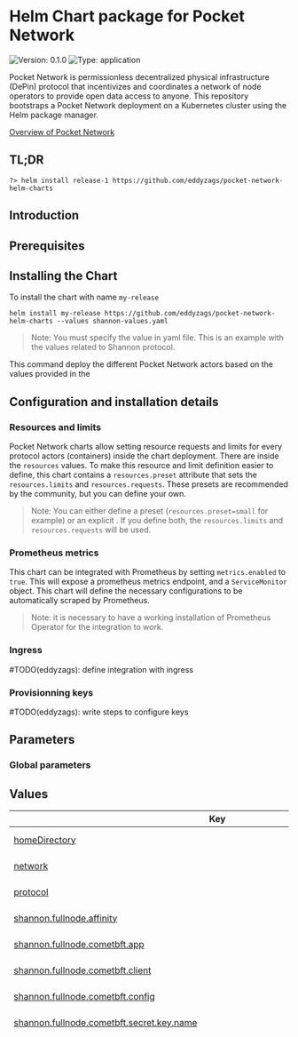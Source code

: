 # Helm Chart package for Pocket Network

![Version: 0.1.0](https://img.shields.io/badge/Version-0.1.0-informational?style=flat-square) ![Type: application](https://img.shields.io/badge/Type-application-informational?style=flat-square)

Pocket Network is permissionless decentralized physical infrastructure (DePin) protocol that incentivizes and coordinates a network of node operators to provide open data access to anyone. This repository bootstraps a Pocket Network deployment on a Kubernetes cluster using the Helm package manager.

[Overview of Pocket Network](https://pocket.network/)

## TL;DR
```shell
?> helm install release-1 https://github.com/eddyzags/pocket-network-helm-charts
```

## Introduction

## Prerequisites

## Installing the Chart

To install the chart with name `my-release`
```
helm install my-release https://github.com/eddyzags/pocket-network-helm-charts --values shannon-values.yaml
```
> Note: You must specify the value in yaml file. This is an example with the values related to Shannon protocol.

This command deploy the different Pocket Network actors based on the values provided in the

## Configuration and installation details

### Resources and limits

Pocket Network charts allow setting resource requests and limits for every protocol actors (containers) inside the chart deployment. There are inside the `resources` values.
To make this resource and limit definition easier to define, this chart contains a `resources.preset` attribute that sets the `resources.limits` and `resources.requests`. These presets are recommended by the community, but you can define your own.

> Note: You can either define a preset (`resources.preset=small` for example) or an explicit . If you define both, the `resources.limits` and `resources.requests` will be used.

### Prometheus metrics

This chart can be integrated with Prometheus by setting `metrics.enabled` to `true`. This will expose a prometheus metrics endpoint, and a `ServiceMonitor` object. This chart will define the necessary configurations to be automatically scraped by Prometheus.

> Note: it is necessary to have a working installation of Prometheus Operator for the integration to work.

### Ingress

#TODO(eddyzags): define integration with ingress

### Provisionning keys

#TODO(eddyzags): write steps to configure keys

## Parameters

### Global parameters

## Values

<table height="400px" >
	<thead>
		<th>Key</th>
		<th>Type</th>
		<th>Default</th>
		<th>Description</th>
	</thead>
	<tbody>
		<tr>
			<td id="homeDirectory"><a href="./values.yaml#L24">homeDirectory</a></td>
			<td>
string
</td>
			<td>
				<div style="max-width: 300px;">
<pre lang="json">
"/home/pocket/.pocket"
</pre>
</div>
			</td>
			<td></td>
		</tr>
		<tr>
			<td id="network"><a href="./values.yaml#L13">network</a></td>
			<td>
string
</td>
			<td>
				<div style="max-width: 300px;">
<pre lang="json">
"testnet-beta"
</pre>
</div>
			</td>
			<td></td>
		</tr>
		<tr>
			<td id="protocol"><a href="./values.yaml#L7">protocol</a></td>
			<td>
string
</td>
			<td>
				<div style="max-width: 300px;">
<pre lang="json">
"shannon"
</pre>
</div>
			</td>
			<td></td>
		</tr>
		<tr>
			<td id="shannon--fullnode--affinity"><a href="./values.yaml#L1338">shannon.fullnode.affinity</a></td>
			<td>
object
</td>
			<td>
				<div style="max-width: 300px;">
<pre lang="json">
{}
</pre>
</div>
			</td>
			<td></td>
		</tr>
		<tr>
			<td id="shannon--fullnode--cometbft--app"><a href="./values.yaml#L883">shannon.fullnode.cometbft.app</a></td>
			<td>
tpl/string
</td>
			<td>
				<div style="max-width: 300px;">
<pre lang="json">
"# This is a TOML config file.\n# For more information, see https://github.com/toml-lang/toml\n\n###############################################################################\n###                           Base Configuration                            ###\n###############################################################################\n\n# The minimum gas prices a validator is willing to accept for processing a\n# transaction. A transaction's fees must meet the minimum of any denomination\n# specified in this config (e.g. 0.25token1,0.0001token2).\nminimum-gas-prices = \"0.000000001upokt\"\n\n# The maximum gas a query coming over rest/grpc may consume.\n# If this is set to zero, the query can consume an unbounded amount of gas.\nquery-gas-limit = \"0\"\n\n# default: the last 362880 states are kept, pruning at 10 block intervals\n# nothing: all historic states will be saved, nothing will be deleted (i.e. archiving node)\n# everything: 2 latest states will be kept; pruning at 10 block intervals.\n# custom: allow pruning options to be manually specified through 'pruning-keep-recent', and 'pruning-interval'\npruning = \"nothing\"\n\n# These are applied if and only if the pruning strategy is custom.\npruning-keep-recent = \"0\"\npruning-interval = \"0\"\n\n# HaltHeight contains a non-zero block height at which a node will gracefully\n# halt and shutdown that can be used to assist upgrades and testing.\n#\n# Note: Commitment of state will be attempted on the corresponding block.\nhalt-height = 0\n\n# HaltTime contains a non-zero minimum block time (in Unix seconds) at which\n# a node will gracefully halt and shutdown that can be used to assist upgrades\n# and testing.\n#\n# Note: Commitment of state will be attempted on the corresponding block.\nhalt-time = 0\n\n# MinRetainBlocks defines the minimum block height offset from the current\n# block being committed, such that all blocks past this offset are pruned\n# from CometBFT. It is used as part of the process of determining the\n# ResponseCommit.RetainHeight value during ABCI Commit. A value of 0 indicates\n# that no blocks should be pruned.\n#\n# This configuration value is only responsible for pruning CometBFT blocks.\n# It has no bearing on application state pruning which is determined by the\n# \"pruning-*\" configurations.\n#\n# Note: CometBFT block pruning is dependent on this parameter in conjunction\n# with the unbonding (safety threshold) period, state pruning and state sync\n# snapshot parameters to determine the correct minimum value of\n# ResponseCommit.RetainHeight.\nmin-retain-blocks = 0\n\n# InterBlockCache enables inter-block caching.\ninter-block-cache = true\n\n# IndexEvents defines the set of events in the form {eventType}.{attributeKey},\n# which informs CometBFT what to index. If empty, all events will be indexed.\n#\n# Example:\n# [\"message.sender\", \"message.recipient\"]\nindex-events = []\n\n# IavlCacheSize set the size of the iavl tree cache (in number of nodes).\niavl-cache-size = 781250\n\n# IAVLDisableFastNode enables or disables the fast node feature of IAVL.\n# Default is false.\niavl-disable-fastnode = false\n\n# AppDBBackend defines the database backend type to use for the application and snapshots DBs.\n# An empty string indicates that a fallback will be used.\n# The fallback is the db_backend value set in CometBFT's config.toml.\napp-db-backend = \"\"\n\n###############################################################################\n###                         Telemetry Configuration                         ###\n###############################################################################\n\n[telemetry]\n\n# Prefixed with keys to separate services.\nservice-name = \"\"\n\n# Enabled enables the application telemetry functionality. When enabled,\n# an in-memory sink is also enabled by default. Operators may also enabled\n# other sinks such as Prometheus.\nenabled = false\n\n# Enable prefixing gauge values with hostname.\nenable-hostname = false\n\n# Enable adding hostname to labels.\nenable-hostname-label = false\n\n# Enable adding service to labels.\nenable-service-label = false\n\n# PrometheusRetentionTime, when positive, enables a Prometheus metrics sink.\nprometheus-retention-time = \"1800\"\n\n# GlobalLabels defines a global set of name/value label tuples applied to all\n# metrics emitted using the wrapper functions defined in telemetry package.\n#\n# Example:\n# [[\"chain_id\", \"cosmoshub-1\"]]\nglobal-labels = [[\"chain_id\"], [\"pocket-beta\"]]\n\n# MetricsSink defines the type of metrics sink to use.\nmetrics-sink = \"mem\"\n\n# StatsdAddr defines the address of a statsd server to send metrics to.\n# Only utilized if MetricsSink is set to \"statsd\" or \"dogstatsd\".\nstatsd-addr = \"\"\n\n# DatadogHostname defines the hostname to use when emitting metrics to\n# Datadog. Only utilized if MetricsSink is set to \"dogstatsd\".\ndatadog-hostname = \"\"\n\n###############################################################################\n###                           API Configuration                             ###\n###############################################################################\n\n[api]\n\n# Enable defines if the API server should be enabled.\nenable = true\n\n# Swagger defines if swagger documentation should automatically be registered.\nswagger = false\n\n# Address defines the API server to listen on.\naddress = \"tcp://localhost:1317\"\n\n# MaxOpenConnections defines the number of maximum open connections.\nmax-open-connections = 1000\n\n# RPCReadTimeout defines the CometBFT RPC read timeout (in seconds).\nrpc-read-timeout = 10\n\n# RPCWriteTimeout defines the CometBFT RPC write timeout (in seconds).\nrpc-write-timeout = 0\n\n# RPCMaxBodyBytes defines the CometBFT maximum request body (in bytes).\nrpc-max-body-bytes = 1000000\n\n# EnableUnsafeCORS defines if CORS should be enabled (unsafe - use it at your own risk).\nenabled-unsafe-cors = true\n\n###############################################################################\n###                           gRPC Configuration                            ###\n###############################################################################\n\n[grpc]\n\n# Enable defines if the gRPC server should be enabled.\nenable = true\n\n# Address defines the gRPC server address to bind to.\naddress = \"localhost:9090\"\n\n# MaxRecvMsgSize defines the max message size in bytes the server can receive.\n# The default value is 10MB.\nmax-recv-msg-size = \"10485760\"\n\n# MaxSendMsgSize defines the max message size in bytes the server can send.\n# The default value is math.MaxInt32.\nmax-send-msg-size = \"2147483647\"\n\n# SkipCheckHeader defines if the gRPC server should bypass check header.\nskip-check-header = false\n\n###############################################################################\n###                        gRPC Web Configuration                           ###\n###############################################################################\n[grpc-web]\n\n# GRPCWebEnable defines if the gRPC-web should be enabled.\n# NOTE: gRPC must also be enabled, otherwise, this configuration is a no-op.\nenable = true\n\n# Address defines the gRPC-web server address to bind to.\naddress = \"localhost:9091\"\n\n# EnableUnsafeCORS defines if CORS should be enabled (unsafe - use it at your own risk).\nenable-unsafe-cors = true\n\n###############################################################################\n###                        State Sync Configuration                         ###\n###############################################################################\n\n# State sync snapshots allow other nodes to rapidly join the network without replaying historical\n# blocks, instead downloading and applying a snapshot of the application state at a given height.\n[state-sync]\n\n# snapshot-interval specifies the block interval at which local state sync snapshots are\n# taken (0 to disable).\nsnapshot-interval = 0\n\n# snapshot-keep-recent specifies the number of recent snapshots to keep and serve (0 to keep all).\nsnapshot-keep-recent = 2\n\n###############################################################################\n###                              State Streaming                            ###\n###############################################################################\n\n# Streaming allows nodes to stream state to external systems.\n[streaming]\n\n# streaming.abci specifies the configuration for the ABCI Listener streaming service.\n[streaming.abci]\n\n# List of kv store keys to stream out via gRPC.\n# The store key names MUST match the module's StoreKey name.\n#\n# Example:\n# [\"acc\", \"bank\", \"gov\", \"staking\", \"mint\"[,...]]\n# [\"*\"] to expose all keys.\nkeys = []\n\n# The plugin name used for streaming via gRPC.\n# Streaming is only enabled if this is set.\n# Supported plugins: abci\nplugin = \"\"\n\n# stop-node-on-err specifies whether to stop the node on message delivery error.\nstop-node-on-err = true\n\n###############################################################################\n###                         Mempool                                         ###\n###############################################################################\n\n[mempool]\n\n# Setting max-txs to 0 will allow for a unbounded amount of transactions in the mempool.\n# Setting max_txs to negative 1 (-1) will disable transactions from being inserted into the mempool (no-op mempool).\n# Setting max_txs to a positive number (\u003e 0) will limit the number of transactions in the mempool, by the specified amount.\n#\n# Note, this configuration only applies to SDK built-in app-side mempool\n# implementations.\nmax-txs = 10000\n\n###############################################################################\n###                         Poktroll App Config                             ###\n###############################################################################\n\n[poktroll]\n\n  [poktroll.telemetry]\n\n  cardinality-level = \"medium\"\n"
</pre>
</div>
			</td>
			<td> @default "'</td>
		</tr>
		<tr>
			<td id="shannon--fullnode--cometbft--client"><a href="./values.yaml#L1139">shannon.fullnode.cometbft.client</a></td>
			<td>
tpl/string
</td>
			<td>
				<div style="max-width: 300px;">
<pre lang="json">
"# specifies the broadcast mode for the TxService.Broadcast RPC\nbroadcast-mode = \"sync\"\n# name of the targeted chain to send transaction\nchain-id = \"pocket-beta\"\n# specifies where keys are stored\nkeyring-backend = \"test\"\n# rpc interface for the specified chain.\nnode = \"tcp://node:26657\"\n# client output format (json|text)\noutput = \"json\"\n"
</pre>
</div>
			</td>
			<td> @default ""</td>
		</tr>
		<tr>
			<td id="shannon--fullnode--cometbft--config"><a href="./values.yaml#L382">shannon.fullnode.cometbft.config</a></td>
			<td>
tpl/string
</td>
			<td>
				<div style="max-width: 300px;">
<pre lang="json">
"# This is a TOML config file.\n# For more information, see https://github.com/toml-lang/toml\n\n# NOTE: Any path below can be absolute (e.g. \"/var/myawesomeapp/data\") or\n# relative to the home directory (e.g. \"data\"). The home directory is\n# \"$HOME/.cometbft\" by default, but could be changed via $CMTHOME env variable\n# or --home cmd flag.\n\n# The version of the CometBFT binary that created or\n# last modified the config file. Do not modify this.\nversion = \"0.38.10\"\n\n#######################################################################\n###                   Main Base Config Options                      ###\n#######################################################################\n\n# TCP or UNIX socket address of the ABCI application,\n# or the name of an ABCI application compiled in with the CometBFT binary\nproxy_app = \"tcp://127.0.0.1:26658\"\n\n# A custom human readable name for this node\nmoniker = \"node1\"\n\n# Database backend: goleveldb | cleveldb | boltdb | rocksdb | badgerdb\n# * goleveldb (github.com/syndtr/goleveldb - most popular implementation)\n#   - pure go\n#   - stable\n# * cleveldb (uses levigo wrapper)\n#   - fast\n#   - requires gcc\n#   - use cleveldb build tag (go build -tags cleveldb)\n# * boltdb (uses etcd's fork of bolt - github.com/etcd-io/bbolt)\n#   - EXPERIMENTAL\n#   - may be faster is some use-cases (random reads - indexer)\n#   - use boltdb build tag (go build -tags boltdb)\n# * rocksdb (uses github.com/tecbot/gorocksdb)\n#   - EXPERIMENTAL\n#   - requires gcc\n#   - use rocksdb build tag (go build -tags rocksdb)\n# * badgerdb (uses github.com/dgraph-io/badger)\n#   - EXPERIMENTAL\n#   - use badgerdb build tag (go build -tags badgerdb)\ndb_backend = \"goleveldb\"\n\n# Database directory\ndb_dir = \"data\"\n\n# Output level for logging, including package level options\nlog_level = \"info\"\n\n# Output format: 'plain' (colored text) or 'json'\nlog_format = \"plain\"\n\n##### additional base config options #####\n\n# Path to the JSON file containing the initial validator set and other meta data\ngenesis_file = \"config/genesis.json\"\n\n# Path to the JSON file containing the private key to use as a validator in the consensus protocol\npriv_validator_key_file = \"config/priv_validator_key.json\"\n\n# Path to the JSON file containing the last sign state of a validator\npriv_validator_state_file = \"data/priv_validator_state.json\"\n\n# TCP or UNIX socket address for CometBFT to listen on for\n# connections from an external PrivValidator process\npriv_validator_laddr = \"\"\n\n# Path to the JSON file containing the private key to use for node authentication in the p2p protocol\nnode_key_file = \"config/node_key.json\"\n\n# Mechanism to connect to the ABCI application: socket | grpc\nabci = \"socket\"\n\n# If true, query the ABCI app on connecting to a new peer\n# so the app can decide if we should keep the connection or not\nfilter_peers = false\n\n\n#######################################################################\n###                 Advanced Configuration Options                  ###\n#######################################################################\n\n#######################################################\n###       RPC Server Configuration Options          ###\n#######################################################\n[rpc]\n\n# TCP or UNIX socket address for the RPC server to listen on\nladdr = \"tcp://0.0.0.0:26657\"\n\n# A list of origins a cross-domain request can be executed from\n# Default value '[]' disables cors support\n# Use '[\"*\"]' to allow any origin\ncors_allowed_origins = [\"*\", ]\n\n# A list of methods the client is allowed to use with cross-domain requests\ncors_allowed_methods = [\"HEAD\", \"GET\", \"POST\", ]\n\n# A list of non simple headers the client is allowed to use with cross-domain requests\ncors_allowed_headers = [\"Origin\", \"Accept\", \"Content-Type\", \"X-Requested-With\", \"X-Server-Time\", ]\n\n# TCP or UNIX socket address for the gRPC server to listen on\n# NOTE: This server only supports /broadcast_tx_commit\ngrpc_laddr = \"\"\n\n# Maximum number of simultaneous connections.\n# Does not include RPC (HTTP\u0026WebSocket) connections. See max_open_connections\n# If you want to accept a larger number than the default, make sure\n# you increase your OS limits.\n# 0 - unlimited.\n# Should be \u003c {ulimit -Sn} - {MaxNumInboundPeers} - {MaxNumOutboundPeers} - {N of wal, db and other open files}\n# 1024 - 40 - 10 - 50 = 924 = ~900\ngrpc_max_open_connections = 900\n\n# Activate unsafe RPC commands like /dial_seeds and /unsafe_flush_mempool\nunsafe = false\n\n# Maximum number of simultaneous connections (including WebSocket).\n# Does not include gRPC connections. See grpc_max_open_connections\n# If you want to accept a larger number than the default, make sure\n# you increase your OS limits.\n# 0 - unlimited.\n# Should be \u003c {ulimit -Sn} - {MaxNumInboundPeers} - {MaxNumOutboundPeers} - {N of wal, db and other open files}\n# 1024 - 40 - 10 - 50 = 924 = ~900\nmax_open_connections = 900\n\n# Maximum number of unique clientIDs that can /subscribe\n# If you're using /broadcast_tx_commit, set to the estimated maximum number\n# of broadcast_tx_commit calls per block.\nmax_subscription_clients = 100\n\n# Maximum number of unique queries a given client can /subscribe to\n# If you're using GRPC (or Local RPC client) and /broadcast_tx_commit, set to\n# the estimated # maximum number of broadcast_tx_commit calls per block.\nmax_subscriptions_per_client = 5\n\n# Experimental parameter to specify the maximum number of events a node will\n# buffer, per subscription, before returning an error and closing the\n# subscription. Must be set to at least 100, but higher values will accommodate\n# higher event throughput rates (and will use more memory).\nexperimental_subscription_buffer_size = 200\n\n# Experimental parameter to specify the maximum number of RPC responses that\n# can be buffered per WebSocket client. If clients cannot read from the\n# WebSocket endpoint fast enough, they will be disconnected, so increasing this\n# parameter may reduce the chances of them being disconnected (but will cause\n# the node to use more memory).\n#\n# Must be at least the same as \"experimental_subscription_buffer_size\",\n# otherwise connections could be dropped unnecessarily. This value should\n# ideally be somewhat higher than \"experimental_subscription_buffer_size\" to\n# accommodate non-subscription-related RPC responses.\nexperimental_websocket_write_buffer_size = 200\n\n# If a WebSocket client cannot read fast enough, at present we may\n# silently drop events instead of generating an error or disconnecting the\n# client.\n#\n# Enabling this experimental parameter will cause the WebSocket connection to\n# be closed instead if it cannot read fast enough, allowing for greater\n# predictability in subscription behavior.\nexperimental_close_on_slow_client = false\n\n# How long to wait for a tx to be committed during /broadcast_tx_commit.\n# WARNING: Using a value larger than 10s will result in increasing the\n# global HTTP write timeout, which applies to all connections and endpoints.\n# See https://github.com/tendermint/tendermint/issues/3435\ntimeout_broadcast_tx_commit = \"10s\"\n\n# Maximum number of requests that can be sent in a batch\n# If the value is set to '0' (zero-value), then no maximum batch size will be\n# enforced for a JSON-RPC batch request.\nmax_request_batch_size = 10\n\n# Maximum size of request body, in bytes\nmax_body_bytes = 1000000\n\n# Maximum size of request header, in bytes\nmax_header_bytes = 1048576\n\n# The path to a file containing certificate that is used to create the HTTPS server.\n# Might be either absolute path or path related to CometBFT's config directory.\n# If the certificate is signed by a certificate authority,\n# the certFile should be the concatenation of the server's certificate, any intermediates,\n# and the CA's certificate.\n# NOTE: both tls_cert_file and tls_key_file must be present for CometBFT to create HTTPS server.\n# Otherwise, HTTP server is run.\ntls_cert_file = \"\"\n\n# The path to a file containing matching private key that is used to create the HTTPS server.\n# Might be either absolute path or path related to CometBFT's config directory.\n# NOTE: both tls-cert-file and tls-key-file must be present for CometBFT to create HTTPS server.\n# Otherwise, HTTP server is run.\ntls_key_file = \"\"\n\n# pprof listen address (https://golang.org/pkg/net/http/pprof)\npprof_laddr = \"localhost:6060\"\n\n#######################################################\n###           P2P Configuration Options             ###\n#######################################################\n[p2p]\n\n# Address to listen for incoming connections\nladdr = \"tcp://0.0.0.0:26656\"\n\n# Address to advertise to peers for them to dial. If empty, will use the same\n# port as the laddr, and will introspect on the listener to figure out the\n# address. IP and port are required. Example: 159.89.10.97:26656\nexternal_address = \"\"\n\n# Comma separated list of seed nodes to connect to\nseeds = \"78e64eb51f040b86b8e4bed6ba8d895fa2f87839@shannon-grove-seed1.beta.poktroll.com:26656\"\n\n# Comma separated list of nodes to keep persistent connections to\npersistent_peers = \"78e64eb51f040b86b8e4bed6ba8d895fa2f87839@shannon-grove-seed1.beta.poktroll.com:26656\"\n\n# Path to address book\naddr_book_file = \"config/addrbook.json\"\n\n# Set true for strict address routability rules\n# Set false for private or local networks\naddr_book_strict = true\n\n# Maximum number of inbound peers\nmax_num_inbound_peers = 40\n\n# Maximum number of outbound peers to connect to, excluding persistent peers\nmax_num_outbound_peers = 10\n\n# List of node IDs, to which a connection will be (re)established ignoring any existing limits\nunconditional_peer_ids = \"\"\n\n# Maximum pause when redialing a persistent peer (if zero, exponential backoff is used)\npersistent_peers_max_dial_period = \"0s\"\n\n# Time to wait before flushing messages out on the connection\nflush_throttle_timeout = \"100ms\"\n\n# Maximum size of a message packet payload, in bytes\nmax_packet_msg_payload_size = 1024\n\n# Rate at which packets can be sent, in bytes/second\nsend_rate = 5120000\n\n# Rate at which packets can be received, in bytes/second\nrecv_rate = 5120000\n\n# Set true to enable the peer-exchange reactor\npex = true\n\n# Seed mode, in which node constantly crawls the network and looks for\n# peers. If another node asks it for addresses, it responds and disconnects.\n#\n# Does not work if the peer-exchange reactor is disabled.\nseed_mode = false\n\n# Comma separated list of peer IDs to keep private (will not be gossiped to other peers)\nprivate_peer_ids = \"\"\n\n# Toggle to disable guard against peers connecting from the same ip.\nallow_duplicate_ip = false\n\n# Peer connection configuration.\nhandshake_timeout = \"20s\"\ndial_timeout = \"3s\"\n\n#######################################################\n###          Mempool Configuration Options          ###\n#######################################################\n[mempool]\n\n# The type of mempool for this node to use.\n#\n#  Possible types:\n#  - \"flood\" : concurrent linked list mempool with flooding gossip protocol\n#  (default)\n#  - \"nop\"   : nop-mempool (short for no operation; the ABCI app is responsible\n#  for storing, disseminating and proposing txs). \"create_empty_blocks=false\" is\n#  not supported.\ntype = \"flood\"\n\n# Recheck (default: true) defines whether CometBFT should recheck the\n# validity for all remaining transaction in the mempool after a block.\n# Since a block affects the application state, some transactions in the\n# mempool may become invalid. If this does not apply to your application,\n# you can disable rechecking.\nrecheck = true\n\n# recheck_timeout is the time the application has during the rechecking process\n# to return CheckTx responses, once all requests have been sent. Responses that \n# arrive after the timeout expires are discarded. It only applies to \n# non-local ABCI clients and when recheck is enabled.\n#\n# The ideal value will strongly depend on the application. It could roughly be estimated as the\n# average size of the mempool multiplied by the average time it takes the application to validate one\n# transaction. We consider that the ABCI application runs in the same location as the CometBFT binary\n# so that the recheck duration is not affected by network delays when making requests and receiving responses.\nrecheck_timeout = \"1s\"\n\n# Broadcast (default: true) defines whether the mempool should relay\n# transactions to other peers. Setting this to false will stop the mempool\n# from relaying transactions to other peers until they are included in a\n# block. In other words, if Broadcast is disabled, only the peer you send\n# the tx to will see it until it is included in a block.\nbroadcast = true\n\n# WalPath (default: \"\") configures the location of the Write Ahead Log\n# (WAL) for the mempool. The WAL is disabled by default. To enable, set\n# WalPath to where you want the WAL to be written (e.g.\n# \"data/mempool.wal\").\nwal_dir = \"\"\n\n# Maximum number of transactions in the mempool\nsize = 5000\n\n# Limit the total size of all txs in the mempool.\n# This only accounts for raw transactions (e.g. given 1MB transactions and\n# max_txs_bytes=5MB, mempool will only accept 5 transactions).\nmax_txs_bytes = 1073741824\n\n# Size of the cache (used to filter transactions we saw earlier) in transactions\ncache_size = 10000\n\n# Do not remove invalid transactions from the cache (default: false)\n# Set to true if it's not possible for any invalid transaction to become valid\n# again in the future.\nkeep-invalid-txs-in-cache = false\n\n# Maximum size of a single transaction.\n# NOTE: the max size of a tx transmitted over the network is {max_tx_bytes}.\nmax_tx_bytes = 1048576\n\n# Maximum size of a batch of transactions to send to a peer\n# Including space needed by encoding (one varint per transaction).\n# XXX: Unused due to https://github.com/tendermint/tendermint/issues/5796\nmax_batch_bytes = 0\n\n# Experimental parameters to limit gossiping txs to up to the specified number of peers.\n# We use two independent upper values for persistent and non-persistent peers.\n# Unconditional peers are not affected by this feature.\n# If we are connected to more than the specified number of persistent peers, only send txs to\n# ExperimentalMaxGossipConnectionsToPersistentPeers of them. If one of those\n# persistent peers disconnects, activate another persistent peer.\n# Similarly for non-persistent peers, with an upper limit of\n# ExperimentalMaxGossipConnectionsToNonPersistentPeers.\n# If set to 0, the feature is disabled for the corresponding group of peers, that is, the\n# number of active connections to that group of peers is not bounded.\n# For non-persistent peers, if enabled, a value of 10 is recommended based on experimental\n# performance results using the default P2P configuration.\nexperimental_max_gossip_connections_to_persistent_peers = 0\nexperimental_max_gossip_connections_to_non_persistent_peers = 0\n\n#######################################################\n###         State Sync Configuration Options        ###\n#######################################################\n[statesync]\n# State sync rapidly bootstraps a new node by discovering, fetching, and restoring a state machine\n# snapshot from peers instead of fetching and replaying historical blocks. Requires some peers in\n# the network to take and serve state machine snapshots. State sync is not attempted if the node\n# has any local state (LastBlockHeight \u003e 0). The node will have a truncated block history,\n# starting from the height of the snapshot.\nenable = false\n\n# RPC servers (comma-separated) for light client verification of the synced state machine and\n# retrieval of state data for node bootstrapping. Also needs a trusted height and corresponding\n# header hash obtained from a trusted source, and a period during which validators can be trusted.\n#\n# For Cosmos SDK-based chains, trust_period should usually be about 2/3 of the unbonding time (~2\n# weeks) during which they can be financially punished (slashed) for misbehavior.\nrpc_servers = \"\"\ntrust_height = 0\ntrust_hash = \"\"\ntrust_period = \"168h0m0s\"\n\n# Time to spend discovering snapshots before initiating a restore.\ndiscovery_time = \"15s\"\n\n# Temporary directory for state sync snapshot chunks, defaults to the OS tempdir (typically /tmp).\n# Will create a new, randomly named directory within, and remove it when done.\ntemp_dir = \"\"\n\n# The timeout duration before re-requesting a chunk, possibly from a different\n# peer (default: 1 minute).\nchunk_request_timeout = \"10s\"\n\n# The number of concurrent chunk fetchers to run (default: 1).\nchunk_fetchers = \"4\"\n\n#######################################################\n###       Block Sync Configuration Options          ###\n#######################################################\n[blocksync]\n\n# Block Sync version to use:\n#\n# In v0.37, v1 and v2 of the block sync protocols were deprecated.\n# Please use v0 instead.\n#\n#   1) \"v0\" - the default block sync implementation\nversion = \"v0\"\n\n#######################################################\n###         Consensus Configuration Options         ###\n#######################################################\n[consensus]\n\nwal_file = \"data/cs.wal/wal\"\n\n# How long we wait for a proposal block before prevoting nil\ntimeout_propose = \"5m0s\"\n# How much timeout_propose increases with each round\ntimeout_propose_delta = \"5s\"\n# How long we wait after receiving +2/3 prevotes for “anything” (ie. not a single block or nil)\ntimeout_prevote = \"10s\"\n# How much the timeout_prevote increases with each round\ntimeout_prevote_delta = \"5s\"\n# How long we wait after receiving +2/3 precommits for “anything” (ie. not a single block or nil)\ntimeout_precommit = \"10s\"\n# How much the timeout_precommit increases with each round\ntimeout_precommit_delta = \"5s\"\n# How long we wait after committing a block, before starting on the new\n# height (this gives us a chance to receive some more precommits, even\n# though we already have +2/3).\ntimeout_commit = \"5m0s\"\n\n# How many blocks to look back to check existence of the node's consensus votes before joining consensus\n# When non-zero, the node will panic upon restart\n# if the same consensus key was used to sign {double_sign_check_height} last blocks.\n# So, validators should stop the state machine, wait for some blocks, and then restart the state machine to avoid panic.\ndouble_sign_check_height = 0\n\n# Make progress as soon as we have all the precommits (as if TimeoutCommit = 0)\nskip_timeout_commit = false\n\n# EmptyBlocks mode and possible interval between empty blocks\ncreate_empty_blocks = true\ncreate_empty_blocks_interval = \"0s\"\n\n# Reactor sleep duration parameters\npeer_gossip_sleep_duration = \"100ms\"\npeer_query_maj23_sleep_duration = \"2s\"\n\n#######################################################\n###         Storage Configuration Options           ###\n#######################################################\n[storage]\n\n# Set to true to discard ABCI responses from the state store, which can save a\n# considerable amount of disk space. Set to false to ensure ABCI responses are\n# persisted. ABCI responses are required for /block_results RPC queries, and to\n# reindex events in the command-line tool.\ndiscard_abci_responses = false\n\n#######################################################\n###   Transaction Indexer Configuration Options     ###\n#######################################################\n[tx_index]\n\n# What indexer to use for transactions\n#\n# The application will set which txs to index. In some cases a node operator will be able\n# to decide which txs to index based on configuration set in the application.\n#\n# Options:\n#   1) \"null\"\n#   2) \"kv\" (default) - the simplest possible indexer, backed by key-value storage (defaults to levelDB; see DBBackend).\n# \t\t- When \"kv\" is chosen \"tx.height\" and \"tx.hash\" will always be indexed.\n#   3) \"psql\" - the indexer services backed by PostgreSQL.\n# When \"kv\" or \"psql\" is chosen \"tx.height\" and \"tx.hash\" will always be indexed.\nindexer = \"kv\"\n\n# The PostgreSQL connection configuration, the connection format:\n#   postgresql://\u003cuser\u003e:\u003cpassword\u003e@\u003chost\u003e:\u003cport\u003e/\u003cdb\u003e?\u003copts\u003e\npsql-conn = \"\"\n\n#######################################################\n###       Instrumentation Configuration Options     ###\n#######################################################\n[instrumentation]\n\n# When true, Prometheus metrics are served under /metrics on\n# PrometheusListenAddr.\n# Check out the documentation for the list of available metrics.\nprometheus = true\n\n# Address to listen for Prometheus collector(s) connections\nprometheus_listen_addr = \":26660\"\n\n# Maximum number of simultaneous connections.\n# If you want to accept a larger number than the default, make sure\n# you increase your OS limits.\n# 0 - unlimited.\nmax_open_connections = 3\n\n# Instrumentation namespace\nnamespace = \"cometbft\"\n"
</pre>
</div>
			</td>
			<td> @default ""</td>
		</tr>
		<tr>
			<td id="shannon--fullnode--cometbft--secret--key--name"><a href="./values.yaml#L1157">shannon.fullnode.cometbft.secret.key.name</a></td>
			<td>
string
</td>
			<td>
				<div style="max-width: 300px;">
<pre lang="json">
"pocket-network-release-1-shannon"
</pre>
</div>
			</td>
			<td></td>
		</tr>
		<tr>
			<td id="shannon--fullnode--cometbft--secret--key--nodeKeyName"><a href="./values.yaml#L1158">shannon.fullnode.cometbft.secret.key.nodeKeyName</a></td>
			<td>
string
</td>
			<td>
				<div style="max-width: 300px;">
<pre lang="json">
"node_key.json"
</pre>
</div>
			</td>
			<td></td>
		</tr>
		<tr>
			<td id="shannon--fullnode--cometbft--secret--key--privValidatorKeyName"><a href="./values.yaml#L1161">shannon.fullnode.cometbft.secret.key.privValidatorKeyName</a></td>
			<td>
string
</td>
			<td>
				<div style="max-width: 300px;">
<pre lang="json">
"priv_validator_key.json"
</pre>
</div>
			</td>
			<td></td>
		</tr>
		<tr>
			<td id="shannon--fullnode--cometbft--secret--type"><a href="./values.yaml#L1154">shannon.fullnode.cometbft.secret.type</a></td>
			<td>
string
</td>
			<td>
				<div style="max-width: 300px;">
<pre lang="json">
"Secret"
</pre>
</div>
			</td>
			<td></td>
		</tr>
		<tr>
			<td id="shannon--fullnode--cometbft--volumes--config--key--appKeyName"><a href="./values.yaml#L379">shannon.fullnode.cometbft.volumes.config.key.appKeyName</a></td>
			<td>
string
</td>
			<td>
				<div style="max-width: 300px;">
<pre lang="json">
"app.toml"
</pre>
</div>
			</td>
			<td></td>
		</tr>
		<tr>
			<td id="shannon--fullnode--cometbft--volumes--config--key--clientKeyName"><a href="./values.yaml#L378">shannon.fullnode.cometbft.volumes.config.key.clientKeyName</a></td>
			<td>
string
</td>
			<td>
				<div style="max-width: 300px;">
<pre lang="json">
"client.toml"
</pre>
</div>
			</td>
			<td></td>
		</tr>
		<tr>
			<td id="shannon--fullnode--cometbft--volumes--config--key--configKeyName"><a href="./values.yaml#L377">shannon.fullnode.cometbft.volumes.config.key.configKeyName</a></td>
			<td>
string
</td>
			<td>
				<div style="max-width: 300px;">
<pre lang="json">
"config.toml"
</pre>
</div>
			</td>
			<td></td>
		</tr>
		<tr>
			<td id="shannon--fullnode--cometbft--volumes--config--key--name"><a href="./values.yaml#L376">shannon.fullnode.cometbft.volumes.config.key.name</a></td>
			<td>
string
</td>
			<td>
				<div style="max-width: 300px;">
<pre lang="json">
"pocket-network-release-1-shannon"
</pre>
</div>
			</td>
			<td></td>
		</tr>
		<tr>
			<td id="shannon--fullnode--cometbft--volumes--enabled"><a href="./values.yaml#L372">shannon.fullnode.cometbft.volumes.enabled</a></td>
			<td>
bool
</td>
			<td>
				<div style="max-width: 300px;">
<pre lang="json">
false
</pre>
</div>
			</td>
			<td></td>
		</tr>
		<tr>
			<td id="shannon--fullnode--cometbft--volumes--type"><a href="./values.yaml#L373">shannon.fullnode.cometbft.volumes.type</a></td>
			<td>
string
</td>
			<td>
				<div style="max-width: 300px;">
<pre lang="json">
"ConfigMap"
</pre>
</div>
			</td>
			<td></td>
		</tr>
		<tr>
			<td id="shannon--fullnode--containersSecurityContext"><a href="./values.yaml#L1333">shannon.fullnode.containersSecurityContext</a></td>
			<td>
object
</td>
			<td>
				<div style="max-width: 300px;">
<pre lang="json">
{}
</pre>
</div>
			</td>
			<td></td>
		</tr>
		<tr>
			<td id="shannon--fullnode--enabled"><a href="./values.yaml#L369">shannon.fullnode.enabled</a></td>
			<td>
bool
</td>
			<td>
				<div style="max-width: 300px;">
<pre lang="json">
true
</pre>
</div>
			</td>
			<td></td>
		</tr>
		<tr>
			<td id="shannon--fullnode--image--repository"><a href="./values.yaml#L1167">shannon.fullnode.image.repository</a></td>
			<td>
string
</td>
			<td>
				<div style="max-width: 300px;">
<pre lang="json">
"ghcr.io/pokt-network/pocketd"
</pre>
</div>
			</td>
			<td></td>
		</tr>
		<tr>
			<td id="shannon--fullnode--image--tag"><a href="./values.yaml#L1170">shannon.fullnode.image.tag</a></td>
			<td>
string
</td>
			<td>
				<div style="max-width: 300px;">
<pre lang="json">
""
</pre>
</div>
			</td>
			<td></td>
		</tr>
		<tr>
			<td id="shannon--fullnode--imagePullSecrets"><a href="./values.yaml#L1173">shannon.fullnode.imagePullSecrets</a></td>
			<td>
list
</td>
			<td>
				<div style="max-width: 300px;">
<pre lang="json">
[]
</pre>
</div>
			</td>
			<td></td>
		</tr>
		<tr>
			<td id="shannon--fullnode--ingress--annotations"><a href="./values.yaml#L1192">shannon.fullnode.ingress.annotations</a></td>
			<td>
object
</td>
			<td>
				<div style="max-width: 300px;">
<pre lang="json">
{}
</pre>
</div>
			</td>
			<td></td>
		</tr>
		<tr>
			<td id="shannon--fullnode--ingress--className"><a href="./values.yaml#L1189">shannon.fullnode.ingress.className</a></td>
			<td>
string
</td>
			<td>
				<div style="max-width: 300px;">
<pre lang="json">
""
</pre>
</div>
			</td>
			<td></td>
		</tr>
		<tr>
			<td id="shannon--fullnode--ingress--enabled"><a href="./values.yaml#L1187">shannon.fullnode.ingress.enabled</a></td>
			<td>
bool
</td>
			<td>
				<div style="max-width: 300px;">
<pre lang="json">
false
</pre>
</div>
			</td>
			<td></td>
		</tr>
		<tr>
			<td id="shannon--fullnode--ingress--hosts"><a href="./values.yaml#L1215">shannon.fullnode.ingress.hosts</a></td>
			<td>
list
</td>
			<td>
				<div style="max-width: 300px;">
<pre lang="json">
[]
</pre>
</div>
			</td>
			<td></td>
		</tr>
		<tr>
			<td id="shannon--fullnode--ingress--tls"><a href="./values.yaml#L1202">shannon.fullnode.ingress.tls</a></td>
			<td>
list
</td>
			<td>
				<div style="max-width: 300px;">
<pre lang="json">
[]
</pre>
</div>
			</td>
			<td></td>
		</tr>
		<tr>
			<td id="shannon--fullnode--initContainersSecurityContext--runAsGroup"><a href="./values.yaml#L1321">shannon.fullnode.initContainersSecurityContext.runAsGroup</a></td>
			<td>
int
</td>
			<td>
				<div style="max-width: 300px;">
<pre lang="json">
1025
</pre>
</div>
			</td>
			<td></td>
		</tr>
		<tr>
			<td id="shannon--fullnode--initContainersSecurityContext--runAsUser"><a href="./values.yaml#L1320">shannon.fullnode.initContainersSecurityContext.runAsUser</a></td>
			<td>
int
</td>
			<td>
				<div style="max-width: 300px;">
<pre lang="json">
1025
</pre>
</div>
			</td>
			<td></td>
		</tr>
		<tr>
			<td id="shannon--fullnode--livenessProbe--enabled"><a href="./values.yaml#L1256">shannon.fullnode.livenessProbe.enabled</a></td>
			<td>
bool
</td>
			<td>
				<div style="max-width: 300px;">
<pre lang="json">
true
</pre>
</div>
			</td>
			<td></td>
		</tr>
		<tr>
			<td id="shannon--fullnode--livenessProbe--failureThreshold"><a href="./values.yaml#L1266">shannon.fullnode.livenessProbe.failureThreshold</a></td>
			<td>
int
</td>
			<td>
				<div style="max-width: 300px;">
<pre lang="json">
5
</pre>
</div>
			</td>
			<td></td>
		</tr>
		<tr>
			<td id="shannon--fullnode--livenessProbe--initialDelaySeconds"><a href="./values.yaml#L1259">shannon.fullnode.livenessProbe.initialDelaySeconds</a></td>
			<td>
int
</td>
			<td>
				<div style="max-width: 300px;">
<pre lang="json">
10
</pre>
</div>
			</td>
			<td></td>
		</tr>
		<tr>
			<td id="shannon--fullnode--livenessProbe--periodSeconds"><a href="./values.yaml#L1261">shannon.fullnode.livenessProbe.periodSeconds</a></td>
			<td>
int
</td>
			<td>
				<div style="max-width: 300px;">
<pre lang="json">
15
</pre>
</div>
			</td>
			<td></td>
		</tr>
		<tr>
			<td id="shannon--fullnode--livenessProbe--successThreshold"><a href="./values.yaml#L1268">shannon.fullnode.livenessProbe.successThreshold</a></td>
			<td>
int
</td>
			<td>
				<div style="max-width: 300px;">
<pre lang="json">
1
</pre>
</div>
			</td>
			<td></td>
		</tr>
		<tr>
			<td id="shannon--fullnode--livenessProbe--timeoutSeconds"><a href="./values.yaml#L1264">shannon.fullnode.livenessProbe.timeoutSeconds</a></td>
			<td>
int
</td>
			<td>
				<div style="max-width: 300px;">
<pre lang="json">
5
</pre>
</div>
			</td>
			<td></td>
		</tr>
		<tr>
			<td id="shannon--fullnode--nodeSelector"><a href="./values.yaml#L1336">shannon.fullnode.nodeSelector</a></td>
			<td>
object
</td>
			<td>
				<div style="max-width: 300px;">
<pre lang="json">
{}
</pre>
</div>
			</td>
			<td></td>
		</tr>
		<tr>
			<td id="shannon--fullnode--podAnnotations"><a href="./values.yaml#L1300">shannon.fullnode.podAnnotations</a></td>
			<td>
object
</td>
			<td>
				<div style="max-width: 300px;">
<pre lang="json">
{}
</pre>
</div>
			</td>
			<td></td>
		</tr>
		<tr>
			<td id="shannon--fullnode--podSecurityContext"><a href="./values.yaml#L1309">shannon.fullnode.podSecurityContext</a></td>
			<td>
object
</td>
			<td>
				<div style="max-width: 300px;">
<pre lang="json">
{}
</pre>
</div>
			</td>
			<td></td>
		</tr>
		<tr>
			<td id="shannon--fullnode--resources--preset--enabled"><a href="./values.yaml#L1276">shannon.fullnode.resources.preset.enabled</a></td>
			<td>
bool
</td>
			<td>
				<div style="max-width: 300px;">
<pre lang="json">
false
</pre>
</div>
			</td>
			<td></td>
		</tr>
		<tr>
			<td id="shannon--fullnode--resources--preset--name"><a href="./values.yaml#L1278">shannon.fullnode.resources.preset.name</a></td>
			<td>
string
</td>
			<td>
				<div style="max-width: 300px;">
<pre lang="json">
"medium"
</pre>
</div>
			</td>
			<td></td>
		</tr>
		<tr>
			<td id="shannon--fullnode--resources--values--limits--cpu"><a href="./values.yaml#L1291">shannon.fullnode.resources.values.limits.cpu</a></td>
			<td>
string
</td>
			<td>
				<div style="max-width: 300px;">
<pre lang="json">
"3000m"
</pre>
</div>
			</td>
			<td></td>
		</tr>
		<tr>
			<td id="shannon--fullnode--resources--values--limits--memory"><a href="./values.yaml#L1293">shannon.fullnode.resources.values.limits.memory</a></td>
			<td>
string
</td>
			<td>
				<div style="max-width: 300px;">
<pre lang="json">
"3Gi"
</pre>
</div>
			</td>
			<td></td>
		</tr>
		<tr>
			<td id="shannon--fullnode--resources--values--requests--cpu"><a href="./values.yaml#L1285">shannon.fullnode.resources.values.requests.cpu</a></td>
			<td>
string
</td>
			<td>
				<div style="max-width: 300px;">
<pre lang="json">
"2000m"
</pre>
</div>
			</td>
			<td></td>
		</tr>
		<tr>
			<td id="shannon--fullnode--resources--values--requests--memory"><a href="./values.yaml#L1287">shannon.fullnode.resources.values.requests.memory</a></td>
			<td>
string
</td>
			<td>
				<div style="max-width: 300px;">
<pre lang="json">
"2Gi"
</pre>
</div>
			</td>
			<td></td>
		</tr>
		<tr>
			<td id="shannon--fullnode--service--type"><a href="./values.yaml#L1180">shannon.fullnode.service.type</a></td>
			<td>
string
</td>
			<td>
				<div style="max-width: 300px;">
<pre lang="json">
"ClusterIP"
</pre>
</div>
			</td>
			<td></td>
		</tr>
		<tr>
			<td id="shannon--fullnode--storage--data--enabled"><a href="./values.yaml#L1220">shannon.fullnode.storage.data.enabled</a></td>
			<td>
bool
</td>
			<td>
				<div style="max-width: 300px;">
<pre lang="json">
true
</pre>
</div>
			</td>
			<td></td>
		</tr>
		<tr>
			<td id="shannon--fullnode--storage--data--volumeClaimTemplate--accessModes[0]"><a href="./values.yaml#L1227">shannon.fullnode.storage.data.volumeClaimTemplate.accessModes[0]</a></td>
			<td>
string
</td>
			<td>
				<div style="max-width: 300px;">
<pre lang="json">
"ReadWriteOnce"
</pre>
</div>
			</td>
			<td></td>
		</tr>
		<tr>
			<td id="shannon--fullnode--storage--data--volumeClaimTemplate--annotations"><a href="./values.yaml#L1225">shannon.fullnode.storage.data.volumeClaimTemplate.annotations</a></td>
			<td>
object
</td>
			<td>
				<div style="max-width: 300px;">
<pre lang="json">
{}
</pre>
</div>
			</td>
			<td></td>
		</tr>
		<tr>
			<td id="shannon--fullnode--storage--data--volumeClaimTemplate--resources--limits--storage"><a href="./values.yaml#L1241">shannon.fullnode.storage.data.volumeClaimTemplate.resources.limits.storage</a></td>
			<td>
string
</td>
			<td>
				<div style="max-width: 300px;">
<pre lang="json">
"1500Gi"
</pre>
</div>
			</td>
			<td></td>
		</tr>
		<tr>
			<td id="shannon--fullnode--storage--data--volumeClaimTemplate--resources--requests--storage"><a href="./values.yaml#L1239">shannon.fullnode.storage.data.volumeClaimTemplate.resources.requests.storage</a></td>
			<td>
string
</td>
			<td>
				<div style="max-width: 300px;">
<pre lang="json">
"1000Gi"
</pre>
</div>
			</td>
			<td></td>
		</tr>
		<tr>
			<td id="shannon--fullnode--storage--data--volumeClaimTemplate--selector--matchLabels--"app--pocket--network""><a href="./values.yaml#L1233">shannon.fullnode.storage.data.volumeClaimTemplate.selector.matchLabels."app.pocket.network"</a></td>
			<td>
string
</td>
			<td>
				<div style="max-width: 300px;">
<pre lang="json">
"pocket-network-test-shannon"
</pre>
</div>
			</td>
			<td></td>
		</tr>
		<tr>
			<td id="shannon--fullnode--storage--data--volumeClaimTemplate--storageClassName"><a href="./values.yaml#L1229">shannon.fullnode.storage.data.volumeClaimTemplate.storageClassName</a></td>
			<td>
string
</td>
			<td>
				<div style="max-width: 300px;">
<pre lang="json">
""
</pre>
</div>
			</td>
			<td></td>
		</tr>
		<tr>
			<td id="shannon--fullnode--storage--data--volumeClaimTemplate--volumeMode"><a href="./values.yaml#L1235">shannon.fullnode.storage.data.volumeClaimTemplate.volumeMode</a></td>
			<td>
string
</td>
			<td>
				<div style="max-width: 300px;">
<pre lang="json">
"Filesystem"
</pre>
</div>
			</td>
			<td></td>
		</tr>
		<tr>
			<td id="shannon--fullnode--tolerations"><a href="./values.yaml#L1340">shannon.fullnode.tolerations</a></td>
			<td>
list
</td>
			<td>
				<div style="max-width: 300px;">
<pre lang="json">
[]
</pre>
</div>
			</td>
			<td></td>
		</tr>
		<tr>
			<td id="shannon--fullnode--volumeMounts"><a href="./values.yaml#L1251">shannon.fullnode.volumeMounts</a></td>
			<td>
list
</td>
			<td>
				<div style="max-width: 300px;">
<pre lang="json">
[]
</pre>
</div>
			</td>
			<td></td>
		</tr>
		<tr>
			<td id="shannon--fullnode--volumes"><a href="./values.yaml#L1243">shannon.fullnode.volumes</a></td>
			<td>
list
</td>
			<td>
				<div style="max-width: 300px;">
<pre lang="json">
[]
</pre>
</div>
			</td>
			<td></td>
		</tr>
		<tr>
			<td id="shannon--relayminer--affinity"><a href="./values.yaml#L364">shannon.relayminer.affinity</a></td>
			<td>
object
</td>
			<td>
				<div style="max-width: 300px;">
<pre lang="json">
{}
</pre>
</div>
			</td>
			<td></td>
		</tr>
		<tr>
			<td id="shannon--relayminer--autoscaling--enabled"><a href="./values.yaml#L308">shannon.relayminer.autoscaling.enabled</a></td>
			<td>
bool
</td>
			<td>
				<div style="max-width: 300px;">
<pre lang="json">
false
</pre>
</div>
			</td>
			<td></td>
		</tr>
		<tr>
			<td id="shannon--relayminer--autoscaling--maxReplicas"><a href="./values.yaml#L313">shannon.relayminer.autoscaling.maxReplicas</a></td>
			<td>
int
</td>
			<td>
				<div style="max-width: 300px;">
<pre lang="json">
100
</pre>
</div>
			</td>
			<td></td>
		</tr>
		<tr>
			<td id="shannon--relayminer--autoscaling--minReplicas"><a href="./values.yaml#L310">shannon.relayminer.autoscaling.minReplicas</a></td>
			<td>
int
</td>
			<td>
				<div style="max-width: 300px;">
<pre lang="json">
1
</pre>
</div>
			</td>
			<td></td>
		</tr>
		<tr>
			<td id="shannon--relayminer--autoscaling--targetCPUUtilizationPercentage"><a href="./values.yaml#L316">shannon.relayminer.autoscaling.targetCPUUtilizationPercentage</a></td>
			<td>
int
</td>
			<td>
				<div style="max-width: 300px;">
<pre lang="json">
80
</pre>
</div>
			</td>
			<td></td>
		</tr>
		<tr>
			<td id="shannon--relayminer--autoscaling--targetMemoryUtilizationPercentage"><a href="./values.yaml#L319">shannon.relayminer.autoscaling.targetMemoryUtilizationPercentage</a></td>
			<td>
int
</td>
			<td>
				<div style="max-width: 300px;">
<pre lang="json">
80
</pre>
</div>
			</td>
			<td></td>
		</tr>
		<tr>
			<td id="shannon--relayminer--cometbft--clientConfig"><a href="./values.yaml#L161">shannon.relayminer.cometbft.clientConfig</a></td>
			<td>
tpl/string
</td>
			<td>
				<div style="max-width: 300px;">
<pre lang="json">
"# specifies the broadcast mode for the TxService.Broadcast RPC\nbroadcast-mode = \"sync\"\n# name of the targeted chain to send transaction\nchain-id = \"pocket-beta\"\n# specifies where keys are stored\nkeyring-backend = \"test\"\n# rpc interface for the specified chain.\nnode = \"tcp://node:26657\"\n# client output format (json|text)\noutput = \"text\"\n"
</pre>
</div>
			</td>
			<td> @default ""</td>
		</tr>
		<tr>
			<td id="shannon--relayminer--config"><a href="./values.yaml#L74">shannon.relayminer.config</a></td>
			<td>
tpl/string
</td>
			<td>
				<div style="max-width: 300px;">
<pre lang="json">
{
  "default_signing_key_names": [
    "supplier1"
  ],
  "metrics": {
    "addr": ":9090",
    "enabled": true
  },
  "ping": {
    "addr": "localhost:8081",
    "enabled": true
  },
  "pocket_node": {
    "query_node_grpc_url": "tcp://node:9090",
    "query_node_rpc_url": "tcp://node:26657",
    "tx_node_rpc_url": "tcp://node:26657"
  },
  "pprof": {
    "addr": "localhost:6060",
    "enabled": true
  },
  "signing_key_name": "supplier1",
  "smt_store_path": "/.pocket/smt",
  "suppliers": [
    {
      "listen_url": "http://0.0.0.0:8545",
      "service_config": {
        "backend_url": "http://anvil:8547/",
        "publicly_exposed_endpoints": [
          "relayminer1"
        ]
      },
      "service_id": "anvil"
    }
  ]
}
</pre>
</div>
			</td>
			<td> @default ""</td>
		</tr>
		<tr>
			<td id="shannon--relayminer--containersSecurityContext"><a href="./values.yaml#L359">shannon.relayminer.containersSecurityContext</a></td>
			<td>
object
</td>
			<td>
				<div style="max-width: 300px;">
<pre lang="json">
{}
</pre>
</div>
			</td>
			<td></td>
		</tr>
		<tr>
			<td id="shannon--relayminer--development--delve--acceptMulticlient"><a href="./values.yaml#L199">shannon.relayminer.development.delve.acceptMulticlient</a></td>
			<td>
bool
</td>
			<td>
				<div style="max-width: 300px;">
<pre lang="json">
true
</pre>
</div>
			</td>
			<td></td>
		</tr>
		<tr>
			<td id="shannon--relayminer--development--delve--addr"><a href="./values.yaml#L192">shannon.relayminer.development.delve.addr</a></td>
			<td>
string
</td>
			<td>
				<div style="max-width: 300px;">
<pre lang="json">
":40004"
</pre>
</div>
			</td>
			<td></td>
		</tr>
		<tr>
			<td id="shannon--relayminer--development--delve--apiVersion"><a href="./values.yaml#L196">shannon.relayminer.development.delve.apiVersion</a></td>
			<td>
int
</td>
			<td>
				<div style="max-width: 300px;">
<pre lang="json">
2
</pre>
</div>
			</td>
			<td></td>
		</tr>
		<tr>
			<td id="shannon--relayminer--development--delve--enabled"><a href="./values.yaml#L190">shannon.relayminer.development.delve.enabled</a></td>
			<td>
bool
</td>
			<td>
				<div style="max-width: 300px;">
<pre lang="json">
false
</pre>
</div>
			</td>
			<td></td>
		</tr>
		<tr>
			<td id="shannon--relayminer--development--delve--headless"><a href="./values.yaml#L194">shannon.relayminer.development.delve.headless</a></td>
			<td>
bool
</td>
			<td>
				<div style="max-width: 300px;">
<pre lang="json">
true
</pre>
</div>
			</td>
			<td></td>
		</tr>
		<tr>
			<td id="shannon--relayminer--enabled"><a href="./values.yaml#L35">shannon.relayminer.enabled</a></td>
			<td>
bool
</td>
			<td>
				<div style="max-width: 300px;">
<pre lang="json">
false
</pre>
</div>
			</td>
			<td></td>
		</tr>
		<tr>
			<td id="shannon--relayminer--gasAdjustment"><a href="./values.yaml#L44">shannon.relayminer.gasAdjustment</a></td>
			<td>
float
</td>
			<td>
				<div style="max-width: 300px;">
<pre lang="json">
1.5
</pre>
</div>
			</td>
			<td></td>
		</tr>
		<tr>
			<td id="shannon--relayminer--gasPrices"><a href="./values.yaml#L48">shannon.relayminer.gasPrices</a></td>
			<td>
string
</td>
			<td>
				<div style="max-width: 300px;">
<pre lang="json">
"0.0001upokt"
</pre>
</div>
			</td>
			<td></td>
		</tr>
		<tr>
			<td id="shannon--relayminer--grpcInsecure"><a href="./values.yaml#L39">shannon.relayminer.grpcInsecure</a></td>
			<td>
bool
</td>
			<td>
				<div style="max-width: 300px;">
<pre lang="json">
true
</pre>
</div>
			</td>
			<td></td>
		</tr>
		<tr>
			<td id="shannon--relayminer--image--pullPolicy"><a href="./values.yaml#L207">shannon.relayminer.image.pullPolicy</a></td>
			<td>
string
</td>
			<td>
				<div style="max-width: 300px;">
<pre lang="json">
"IfNotPresent"
</pre>
</div>
			</td>
			<td></td>
		</tr>
		<tr>
			<td id="shannon--relayminer--image--repository"><a href="./values.yaml#L205">shannon.relayminer.image.repository</a></td>
			<td>
string
</td>
			<td>
				<div style="max-width: 300px;">
<pre lang="json">
"ghcr.io/pokt-network/pocketd"
</pre>
</div>
			</td>
			<td></td>
		</tr>
		<tr>
			<td id="shannon--relayminer--image--tag"><a href="./values.yaml#L210">shannon.relayminer.image.tag</a></td>
			<td>
string
</td>
			<td>
				<div style="max-width: 300px;">
<pre lang="json">
""
</pre>
</div>
			</td>
			<td></td>
		</tr>
		<tr>
			<td id="shannon--relayminer--imagePullSecrets"><a href="./values.yaml#L215">shannon.relayminer.imagePullSecrets</a></td>
			<td>
list
</td>
			<td>
				<div style="max-width: 300px;">
<pre lang="json">
[]
</pre>
</div>
			</td>
			<td></td>
		</tr>
		<tr>
			<td id="shannon--relayminer--ingress--annotations"><a href="./values.yaml#L264">shannon.relayminer.ingress.annotations</a></td>
			<td>
object
</td>
			<td>
				<div style="max-width: 300px;">
<pre lang="json">
{}
</pre>
</div>
			</td>
			<td></td>
		</tr>
		<tr>
			<td id="shannon--relayminer--ingress--className"><a href="./values.yaml#L261">shannon.relayminer.ingress.className</a></td>
			<td>
string
</td>
			<td>
				<div style="max-width: 300px;">
<pre lang="json">
""
</pre>
</div>
			</td>
			<td></td>
		</tr>
		<tr>
			<td id="shannon--relayminer--ingress--enabled"><a href="./values.yaml#L259">shannon.relayminer.ingress.enabled</a></td>
			<td>
bool
</td>
			<td>
				<div style="max-width: 300px;">
<pre lang="json">
false
</pre>
</div>
			</td>
			<td></td>
		</tr>
		<tr>
			<td id="shannon--relayminer--ingress--hosts"><a href="./values.yaml#L287">shannon.relayminer.ingress.hosts</a></td>
			<td>
list
</td>
			<td>
				<div style="max-width: 300px;">
<pre lang="json">
[]
</pre>
</div>
			</td>
			<td></td>
		</tr>
		<tr>
			<td id="shannon--relayminer--ingress--tls"><a href="./values.yaml#L274">shannon.relayminer.ingress.tls</a></td>
			<td>
list
</td>
			<td>
				<div style="max-width: 300px;">
<pre lang="json">
[]
</pre>
</div>
			</td>
			<td></td>
		</tr>
		<tr>
			<td id="shannon--relayminer--initContainersSecurityContext--runAsGroup"><a href="./values.yaml#L347">shannon.relayminer.initContainersSecurityContext.runAsGroup</a></td>
			<td>
int
</td>
			<td>
				<div style="max-width: 300px;">
<pre lang="json">
1025
</pre>
</div>
			</td>
			<td></td>
		</tr>
		<tr>
			<td id="shannon--relayminer--initContainersSecurityContext--runAsUser"><a href="./values.yaml#L346">shannon.relayminer.initContainersSecurityContext.runAsUser</a></td>
			<td>
int
</td>
			<td>
				<div style="max-width: 300px;">
<pre lang="json">
1025
</pre>
</div>
			</td>
			<td></td>
		</tr>
		<tr>
			<td id="shannon--relayminer--keyringBackend"><a href="./values.yaml#L52">shannon.relayminer.keyringBackend</a></td>
			<td>
string
</td>
			<td>
				<div style="max-width: 300px;">
<pre lang="json">
"test"
</pre>
</div>
			</td>
			<td></td>
		</tr>
		<tr>
			<td id="shannon--relayminer--livenessProbe--ping--enabled"><a href="./values.yaml#L299">shannon.relayminer.livenessProbe.ping.enabled</a></td>
			<td>
bool
</td>
			<td>
				<div style="max-width: 300px;">
<pre lang="json">
false
</pre>
</div>
			</td>
			<td></td>
		</tr>
		<tr>
			<td id="shannon--relayminer--livenessProbe--ping--initialDelaySeconds"><a href="./values.yaml#L302">shannon.relayminer.livenessProbe.ping.initialDelaySeconds</a></td>
			<td>
int
</td>
			<td>
				<div style="max-width: 300px;">
<pre lang="json">
10
</pre>
</div>
			</td>
			<td></td>
		</tr>
		<tr>
			<td id="shannon--relayminer--livenessProbe--ping--periodSeconds"><a href="./values.yaml#L304">shannon.relayminer.livenessProbe.ping.periodSeconds</a></td>
			<td>
int
</td>
			<td>
				<div style="max-width: 300px;">
<pre lang="json">
15
</pre>
</div>
			</td>
			<td></td>
		</tr>
		<tr>
			<td id="shannon--relayminer--logs--level"><a href="./values.yaml#L58">shannon.relayminer.logs.level</a></td>
			<td>
string
</td>
			<td>
				<div style="max-width: 300px;">
<pre lang="json">
"info"
</pre>
</div>
			</td>
			<td></td>
		</tr>
		<tr>
			<td id="shannon--relayminer--nodeSelector"><a href="./values.yaml#L362">shannon.relayminer.nodeSelector</a></td>
			<td>
object
</td>
			<td>
				<div style="max-width: 300px;">
<pre lang="json">
{}
</pre>
</div>
			</td>
			<td></td>
		</tr>
		<tr>
			<td id="shannon--relayminer--podAnnotations"><a href="./values.yaml#L326">shannon.relayminer.podAnnotations</a></td>
			<td>
object
</td>
			<td>
				<div style="max-width: 300px;">
<pre lang="json">
{}
</pre>
</div>
			</td>
			<td></td>
		</tr>
		<tr>
			<td id="shannon--relayminer--podSecurityContext"><a href="./values.yaml#L335">shannon.relayminer.podSecurityContext</a></td>
			<td>
object
</td>
			<td>
				<div style="max-width: 300px;">
<pre lang="json">
{}
</pre>
</div>
			</td>
			<td></td>
		</tr>
		<tr>
			<td id="shannon--relayminer--prometheus--serviceMonitor--enabled"><a href="./values.yaml#L179">shannon.relayminer.prometheus.serviceMonitor.enabled</a></td>
			<td>
bool
</td>
			<td>
				<div style="max-width: 300px;">
<pre lang="json">
true
</pre>
</div>
			</td>
			<td></td>
		</tr>
		<tr>
			<td id="shannon--relayminer--replicas"><a href="./values.yaml#L212">shannon.relayminer.replicas</a></td>
			<td>
int
</td>
			<td>
				<div style="max-width: 300px;">
<pre lang="json">
1
</pre>
</div>
			</td>
			<td></td>
		</tr>
		<tr>
			<td id="shannon--relayminer--resources--limits--cpu"><a href="./values.yaml#L234">shannon.relayminer.resources.limits.cpu</a></td>
			<td>
string
</td>
			<td>
				<div style="max-width: 300px;">
<pre lang="json">
"3000m"
</pre>
</div>
			</td>
			<td></td>
		</tr>
		<tr>
			<td id="shannon--relayminer--resources--limits--memory"><a href="./values.yaml#L236">shannon.relayminer.resources.limits.memory</a></td>
			<td>
string
</td>
			<td>
				<div style="max-width: 300px;">
<pre lang="json">
"3Gi"
</pre>
</div>
			</td>
			<td></td>
		</tr>
		<tr>
			<td id="shannon--relayminer--resources--preset--enabled"><a href="./values.yaml#L222">shannon.relayminer.resources.preset.enabled</a></td>
			<td>
bool
</td>
			<td>
				<div style="max-width: 300px;">
<pre lang="json">
false
</pre>
</div>
			</td>
			<td></td>
		</tr>
		<tr>
			<td id="shannon--relayminer--resources--preset--name"><a href="./values.yaml#L224">shannon.relayminer.resources.preset.name</a></td>
			<td>
string
</td>
			<td>
				<div style="max-width: 300px;">
<pre lang="json">
"medium"
</pre>
</div>
			</td>
			<td></td>
		</tr>
		<tr>
			<td id="shannon--relayminer--resources--requests--cpu"><a href="./values.yaml#L228">shannon.relayminer.resources.requests.cpu</a></td>
			<td>
string
</td>
			<td>
				<div style="max-width: 300px;">
<pre lang="json">
"2000m"
</pre>
</div>
			</td>
			<td></td>
		</tr>
		<tr>
			<td id="shannon--relayminer--resources--requests--memory"><a href="./values.yaml#L230">shannon.relayminer.resources.requests.memory</a></td>
			<td>
string
</td>
			<td>
				<div style="max-width: 300px;">
<pre lang="json">
"2Gi"
</pre>
</div>
			</td>
			<td></td>
		</tr>
		<tr>
			<td id="shannon--relayminer--secret--key--keyName"><a href="./values.yaml#L67">shannon.relayminer.secret.key.keyName</a></td>
			<td>
string
</td>
			<td>
				<div style="max-width: 300px;">
<pre lang="json">
"supplier1.info"
</pre>
</div>
			</td>
			<td></td>
		</tr>
		<tr>
			<td id="shannon--relayminer--secret--key--name"><a href="./values.yaml#L66">shannon.relayminer.secret.key.name</a></td>
			<td>
string
</td>
			<td>
				<div style="max-width: 300px;">
<pre lang="json">
"pocket-network-release-1-shannon-relayminer"
</pre>
</div>
			</td>
			<td></td>
		</tr>
		<tr>
			<td id="shannon--relayminer--secret--type"><a href="./values.yaml#L63">shannon.relayminer.secret.type</a></td>
			<td>
string
</td>
			<td>
				<div style="max-width: 300px;">
<pre lang="json">
"Secret"
</pre>
</div>
			</td>
			<td></td>
		</tr>
		<tr>
			<td id="shannon--relayminer--service--type"><a href="./values.yaml#L243">shannon.relayminer.service.type</a></td>
			<td>
string
</td>
			<td>
				<div style="max-width: 300px;">
<pre lang="json">
"ClusterIP"
</pre>
</div>
			</td>
			<td></td>
		</tr>
		<tr>
			<td id="shannon--relayminer--tolerations"><a href="./values.yaml#L366">shannon.relayminer.tolerations</a></td>
			<td>
list
</td>
			<td>
				<div style="max-width: 300px;">
<pre lang="json">
[]
</pre>
</div>
			</td>
			<td></td>
		</tr>
		<tr>
			<td id="shannon--relayminer--volumeMounts"><a href="./values.yaml#L252">shannon.relayminer.volumeMounts</a></td>
			<td>
list
</td>
			<td>
				<div style="max-width: 300px;">
<pre lang="json">
[]
</pre>
</div>
			</td>
			<td></td>
		</tr>
		<tr>
			<td id="shannon--relayminer--volumes"><a href="./values.yaml#L245">shannon.relayminer.volumes</a></td>
			<td>
list
</td>
			<td>
				<div style="max-width: 300px;">
<pre lang="json">
[]
</pre>
</div>
			</td>
			<td></td>
		</tr>
		<tr>
			<td id="version"><a href="./values.yaml#L19">version</a></td>
			<td>
string
</td>
			<td>
				<div style="max-width: 300px;">
<pre lang="json">
"0.1.1"
</pre>
</div>
			</td>
			<td></td>
		</tr>
	</tbody>
</table>

